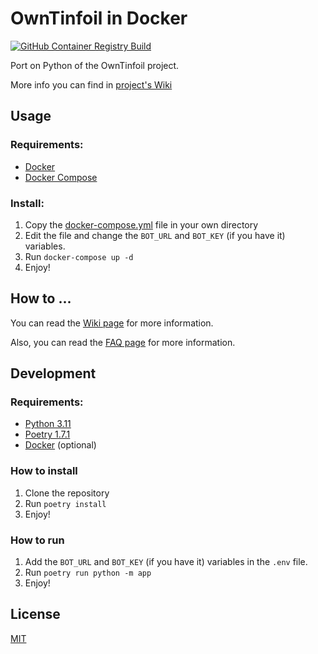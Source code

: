 # OwnTinfoil in Docker

[![GitHub Container Registry Build](https://img.shields.io/github/actions/workflow/status/jag-k/owntinfoil/deploy.yml?logo=github&label=Container%20Registry
)](https://github.com/users/jag-k/packages/container/package/owntinfoil)


Port on Python of the OwnTinfoil project.

More info you can find in [project's Wiki](https://github.com/jag-k/owntinfoil/wiki)

## Usage

### Requirements:

* [Docker](https://www.docker.com/)
* [Docker Compose](https://docs.docker.com/compose/)

### Install:

1. Copy the [docker-compose.yml](docker-compose.yml) file in your own directory
2. Edit the file and change the `BOT_URL` and `BOT_KEY` (if you have it) variables.
3. Run `docker-compose up -d`
4. Enjoy!

## How to ...

You can read the [Wiki page](https://github.com/jag-k/owntinfoil/wiki/How-to) for more information.

Also, you can read the [FAQ page](https://github.com/jag-k/owntinfoil/wiki/FAQ) for more information.

## Development

### Requirements:

* [Python 3.11](https://www.python.org/)
* [Poetry 1.7.1](https://python-poetry.org/)
* [Docker](https://www.docker.com/) (optional)

### How to install

1. Clone the repository
2. Run `poetry install`
3. Enjoy!

### How to run

1. Add the `BOT_URL` and `BOT_KEY` (if you have it) variables in the `.env` file.
2. Run `poetry run python -m app`
3. Enjoy!

## License

[MIT](LICENSE)
